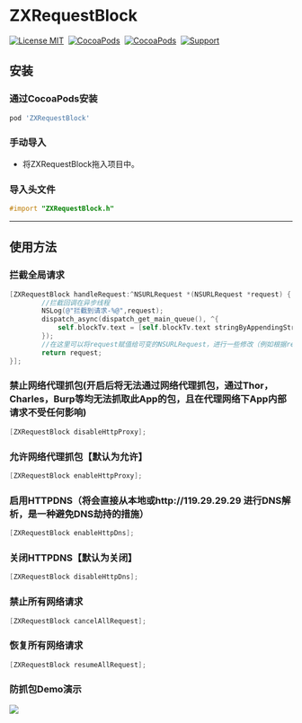 # ZXRequestBlock
[![License MIT](https://img.shields.io/badge/license-MIT-green.svg?style=flat)](https://raw.githubusercontent.com/smilezxlee/ZXRequestBlock/master/LICENSE)&nbsp;
[![CocoaPods](http://img.shields.io/cocoapods/v/ZXRequestBlock.svg?style=flat)](http://cocoapods.org/?q=ZXRequestBlock)&nbsp;
[![CocoaPods](http://img.shields.io/cocoapods/p/ZXRequestBlock.svg?style=flat)](http://cocoapods.org/?q=ZXRequestBlock)&nbsp;
[![Support](https://img.shields.io/badge/support-iOS%208.0%2B%20-blue.svg?style=flat)](https://www.apple.com/nl/ios/)&nbsp;
## 安装
### 通过CocoaPods安装
```ruby
pod 'ZXRequestBlock'
```
### 手动导入
* 将ZXRequestBlock拖入项目中。

### 导入头文件
```objective-c
#import "ZXRequestBlock.h"
```
***

## 使用方法

### 拦截全局请求
```objective-c
[ZXRequestBlock handleRequest:^NSURLRequest *(NSURLRequest *request) {
        //拦截回调在异步线程
        NSLog(@"拦截到请求-%@",request);
        dispatch_async(dispatch_get_main_queue(), ^{
            self.blockTv.text = [self.blockTv.text stringByAppendingString:[NSString stringWithFormat:@"拦截到请求--%@\n",request]];
        });
        //在这里可以将request赋值给可变的NSURLRequest，进行一些修改（例如根据request的url过滤单独对一些请求的请求体进行修改等）然后再return，达到修改request的目的。
        return request;
}];
```
### 禁止网络代理抓包(开启后将无法通过网络代理抓包，通过Thor，Charles，Burp等均无法抓取此App的包，且在代理网络下App内部请求不受任何影响)
```objective-c
[ZXRequestBlock disableHttpProxy];
```
### 允许网络代理抓包【默认为允许】
```objective-c
[ZXRequestBlock enableHttpProxy];
```
### 启用HTTPDNS（将会直接从本地或http://119.29.29.29 进行DNS解析，是一种避免DNS劫持的措施）
```objective-c
[ZXRequestBlock enableHttpDns];
```
### 关闭HTTPDNS【默认为关闭】
```objective-c
[ZXRequestBlock disableHttpDns];
```
### 禁止所有网络请求
```objective-c
[ZXRequestBlock cancelAllRequest];
```
### 恢复所有网络请求
```objective-c
[ZXRequestBlock resumeAllRequest];
```
### 防抓包Demo演示
<img src="http://www.zxlee.cn/ZXRequestBlockDemo1.gif"/>




